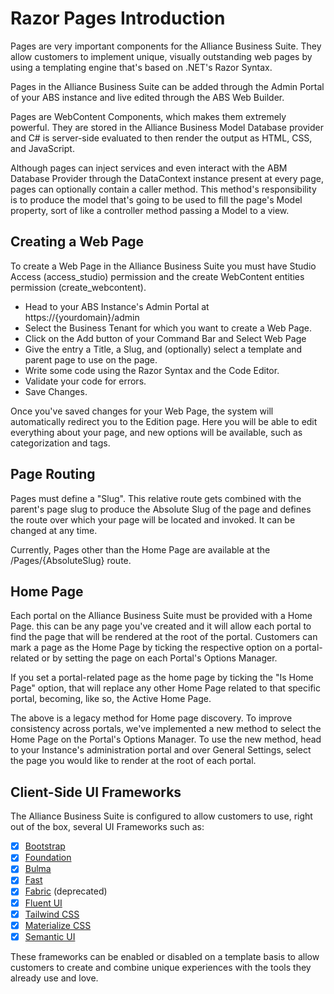 # Razor Pages Introduction


Pages are very important components for the Alliance Business Suite. They allow customers to implement unique, visually outstanding web pages by using a templating engine that's based on .NET's Razor Syntax.

Pages in the Alliance Business Suite can be added through the Admin Portal of your ABS instance and live edited through the ABS Web Builder.

Pages are WebContent Components, which makes them extremely powerful. They are stored in the Alliance Business Model Database provider and C# is server-side evaluated to then render the output as HTML, CSS, and JavaScript.

Although pages can inject services and even interact with the ABM Database Provider through the DataContext instance present at every page, pages can optionally contain a caller method. This method's responsibility is to produce the model that's going to be used to fill the page's Model property, sort of like a controller method passing a Model to a view.

## Creating a Web Page

To create a Web Page in the Alliance Business Suite you must have Studio Access (access_studio) permission and the create WebContent entities permission (create_webcontent).

- Head to your ABS Instance's Admin Portal at https://{yourdomain}/admin 
- Select the Business Tenant for which you want to create a Web Page.
- Click on the Add button of your Command Bar and Select Web Page
- Give the entry a Title, a Slug, and (optionally) select a template and parent page to use on the page.
- Write some code using the Razor Syntax and the Code Editor.
- Validate your code for errors.
- Save Changes.

Once you've saved changes for your Web Page, the system will automatically redirect you to the Edition page. Here you will be able to edit everything about your page, and new options will be available, such as categorization and tags.

## Page Routing 

Pages must define a "Slug". This relative route gets combined with the parent's page slug to produce the Absolute Slug of the page and defines the route over which your page will be located and invoked. It can be changed at any time.

Currently, Pages other than the Home Page are available at the /Pages/{AbsoluteSlug} route.

## Home Page
Each portal on the Alliance Business Suite must be provided with a Home Page. this can be any page you've created and it will allow each portal to find the page that will be rendered at the root of the portal. Customers can mark a page as the Home Page by ticking the respective option on a portal-related or by setting the page on each Portal's Options Manager.


If you set a portal-related page as the home page by ticking the "Is Home Page" option, that will replace any other Home Page related to that specific portal, becoming, like so, the Active Home Page. 

The above is a legacy method for Home page discovery. To improve consistency across portals, we've implemented a new method to select the Home Page on the Portal's Options Manager. To use the new method, head to your Instance's administration portal and over General Settings, select the page you would like to render at the root of each portal.


## Client-Side UI Frameworks

The Alliance Business Suite is configured to allow customers to use, right out of the box, several UI Frameworks such as:

- [x] [Bootstrap](https://getbootstrap.com/)
- [x] [Foundation](https://get.foundation/)
- [x] [Bulma](https://bulma.io/)
- [x] [Fast](https://www.fast.design/)
- [x] [Fabric](https://developer.microsoft.com/en-us/fabric-js) (deprecated) 
- [x] [Fluent UI](https://developer.microsoft.com/en-us/fluentui#/)
- [x] [Tailwind CSS](https://tailwindcss.com/)
- [x] [Materialize CSS](https://materializecss.com/)
- [x] [Semantic UI](https://semantic-ui.com/)

These frameworks can be enabled or disabled on a template basis to allow customers to create and combine unique experiences with the tools they already use and love.

 
 
